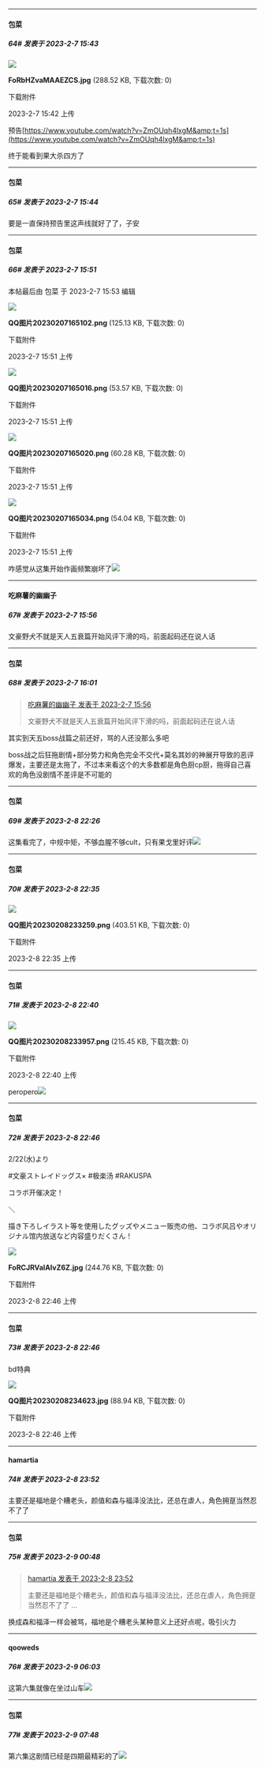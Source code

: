 
*****

####  包菜  
##### 64#       发表于 2023-2-7 15:43

<img src="https://img.saraba1st.com/forum/202302/07/154255pt35thtc371htvdn.jpg" referrerpolicy="no-referrer">

<strong>FoRbHZvaMAAEZCS.jpg</strong> (288.52 KB, 下载次数: 0)

下载附件

2023-2-7 15:42 上传

预告[https://www.youtube.com/watch?v=ZmOUqh4lxgM&amp;t=1s](https://www.youtube.com/watch?v=ZmOUqh4lxgM&amp;t=1s)

终于能看到果大杀四方了

*****

####  包菜  
##### 65#       发表于 2023-2-7 15:44

要是一直保持预告里这声线就好了了，子安


*****

####  包菜  
##### 66#       发表于 2023-2-7 15:51

 本帖最后由 包菜 于 2023-2-7 15:53 编辑 

<img src="https://img.saraba1st.com/forum/202302/07/155119fqkxqy62g65v9vn5.png" referrerpolicy="no-referrer">

<strong>QQ图片20230207165102.png</strong> (125.13 KB, 下载次数: 0)

下载附件

2023-2-7 15:51 上传

<img src="https://img.saraba1st.com/forum/202302/07/155116rtzud0s0lzg652q9.png" referrerpolicy="no-referrer">

<strong>QQ图片20230207165016.png</strong> (53.57 KB, 下载次数: 0)

下载附件

2023-2-7 15:51 上传

<img src="https://img.saraba1st.com/forum/202302/07/155117p35wls533a333351.png" referrerpolicy="no-referrer">

<strong>QQ图片20230207165020.png</strong> (60.28 KB, 下载次数: 0)

下载附件

2023-2-7 15:51 上传

<img src="https://img.saraba1st.com/forum/202302/07/155118c6lxil92xciiykl5.png" referrerpolicy="no-referrer">

<strong>QQ图片20230207165034.png</strong> (54.04 KB, 下载次数: 0)

下载附件

2023-2-7 15:51 上传

咋感觉从这集开始作画频繁崩坏了<img src="https://static.saraba1st.com/image/smiley/face2017/245.png" referrerpolicy="no-referrer">

*****

####  吃麻薯的幽幽子  
##### 67#       发表于 2023-2-7 15:56

文豪野犬不就是天人五衰篇开始风评下滑的吗，前面起码还在说人话


*****

####  包菜  
##### 68#       发表于 2023-2-7 16:01

<blockquote><a href="httphttps://bbs.saraba1st.com/2b/forum.php?mod=redirect&amp;goto=findpost&amp;pid=59647705&amp;ptid=2036258" target="_blank">吃麻薯的幽幽子 发表于 2023-2-7 15:56</a>

文豪野犬不就是天人五衰篇开始风评下滑的吗，前面起码还在说人话</blockquote>
其实到天五boss战篇之前还好，骂的人还没那么多吧

boss战之后狂拖剧情+部分势力和角色完全不交代+莫名其妙的神展开导致的恶评爆发，主要还是太拖了，不过本来看这个的大多数都是角色厨cp厨，拖得自己喜欢的角色没剧情不差评是不可能的


*****

####  包菜  
##### 69#       发表于 2023-2-8 22:26

这集看完了，中规中矩，不够血腥不够cult，只有果戈里好评<img src="https://static.saraba1st.com/image/smiley/face2017/072.png" referrerpolicy="no-referrer">


*****

####  包菜  
##### 70#       发表于 2023-2-8 22:35

<img src="https://img.saraba1st.com/forum/202302/08/223525ekb4hjl7lu202ll0.png" referrerpolicy="no-referrer">

<strong>QQ图片20230208233259.png</strong> (403.51 KB, 下载次数: 0)

下载附件

2023-2-8 22:35 上传

*****

####  包菜  
##### 71#       发表于 2023-2-8 22:40

<img src="https://img.saraba1st.com/forum/202302/08/224011weiz0jeezw8y8eqr.png" referrerpolicy="no-referrer">

<strong>QQ图片20230208233957.png</strong> (215.45 KB, 下载次数: 0)

下载附件

2023-2-8 22:40 上传

peropero<img src="https://static.saraba1st.com/image/smiley/face2017/223.png" referrerpolicy="no-referrer">


*****

####  包菜  
##### 72#       发表于 2023-2-8 22:46

2/22(水)より

#文豪ストレイドッグス× #极楽汤 #RAKUSPA

コラボ开催决定！

＼

描き下ろしイラスト等を使用したグッズやメニュー贩売の他、コラボ风吕やオリジナル馆内放送など内容盛りだくさん！

<img src="https://img.saraba1st.com/forum/202302/08/224612chn2f400rn4hnmm4.jpg" referrerpolicy="no-referrer">

<strong>FoRCJRVaIAIvZ6Z.jpg</strong> (244.76 KB, 下载次数: 0)

下载附件

2023-2-8 22:46 上传

*****

####  包菜  
##### 73#       发表于 2023-2-8 22:46

bd特典

<img src="https://img.saraba1st.com/forum/202302/08/224646o0nsc5hp06h0lzls.jpg" referrerpolicy="no-referrer">

<strong>QQ图片20230208234623.jpg</strong> (88.94 KB, 下载次数: 0)

下载附件

2023-2-8 22:46 上传


*****

####  hamartia  
##### 74#       发表于 2023-2-8 23:52

主要还是福地是个糟老头，颜值和森与福泽没法比，还总在虐人，角色拥趸当然忍不了了


*****

####  包菜  
##### 75#       发表于 2023-2-9 00:48

<blockquote><a href="httphttps://bbs.saraba1st.com/2b/forum.php?mod=redirect&amp;goto=findpost&amp;pid=59668223&amp;ptid=2036258" target="_blank">hamartia 发表于 2023-2-8 23:52</a>

主要还是福地是个糟老头，颜值和森与福泽没法比，还总在虐人，角色拥趸当然忍不了了 ...</blockquote>
换成森和福泽一样会被骂，福地是个糟老头某种意义上还好点呢，吸引火力


*****

####  qooweds  
##### 76#       发表于 2023-2-9 06:03

这第六集就像在坐过山车<img src="https://static.saraba1st.com/image/smiley/face2017/001.png" referrerpolicy="no-referrer">


*****

####  包菜  
##### 77#       发表于 2023-2-9 07:48

第六集这剧情已经是四期最精彩的了<img src="https://static.saraba1st.com/image/smiley/face2017/067.png" referrerpolicy="no-referrer">

